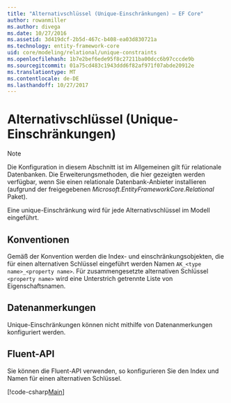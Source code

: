 ```yaml
---
title: "Alternativschlüssel (Unique-Einschränkungen) – EF Core"
author: rowanmiller
ms.author: divega
ms.date: 10/27/2016
ms.assetid: 3d419dcf-2b5d-467c-b408-ea03d830721a
ms.technology: entity-framework-core
uid: core/modeling/relational/unique-constraints
ms.openlocfilehash: 1b7e2bef6ede95f8c27211ba00dcc6b97cccde9b
ms.sourcegitcommit: 01a75cd483c1943ddd6f82af971f07abde20912e
ms.translationtype: MT
ms.contentlocale: de-DE
ms.lasthandoff: 10/27/2017
---
```

# <a name="alternate-keys-unique-constraints"></a>Alternativschlüssel (Unique-Einschränkungen)

> [!NOTE]  
> Die Konfiguration in diesem Abschnitt ist im Allgemeinen gilt für relationale Datenbanken. Die Erweiterungsmethoden, die hier gezeigten werden verfügbar, wenn Sie einen relationale Datenbank-Anbieter installieren (aufgrund der freigegebenen *Microsoft.EntityFrameworkCore.Relational* Paket).

Eine unique-Einschränkung wird für jede Alternativschlüssel im Modell eingeführt.

## <a name="conventions"></a>Konventionen

Gemäß der Konvention werden die Index- und einschränkungsobjekten, die für einen alternativen Schlüssel eingeführt werden Namen `AK_<type name>_<property name>`. Für zusammengesetzte alternativen Schlüssel `<property name>` wird eine Unterstrich getrennte Liste von Eigenschaftsnamen.

## <a name="data-annotations"></a>Datenanmerkungen

Unique-Einschränkungen können nicht mithilfe von Datenanmerkungen konfiguriert werden.

## <a name="fluent-api"></a>Fluent-API

Sie können die Fluent-API verwenden, so konfigurieren Sie den Index und Namen für einen alternativen Schlüssel.

[!code-csharp[Main](../../../../samples/core/Modeling/FluentAPI/Samples/Relational/AlternateKeyName.cs?name=Model&highlight=9)]
